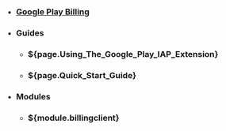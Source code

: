 * ### [Google Play Billing](Home)
* ### Guides
  * ### ${page.Using_The_Google_Play_IAP_Extension}
  * ### ${page.Quick_Start_Guide}
* ### Modules
  * ### ${module.billingclient}

